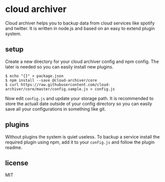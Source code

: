 # cloud archiver

Cloud archiver helps you to backup data from cloud services like spotify and twitter. It is written in node.js and based on an easy to extend plugin system.

## setup

Create a new directory for your cloud archiver config and npm config. The later is needed so you can easily install new plugins.

```shell
$ echo "{}" > package.json
$ npm install --save @cloud-archiver/core
$ curl https://raw.githubusercontent.com/cloud-archiver/core/master/config.sample.js > config.js
```

Now edit `config.js` and update your storage path. It is recommended to store the actuall date outside of your config directory so you can easily save all your configurations in something like git.

## plugins

Without plugins the system is quiet useless. To backup a service install the required plugin using npm, add it to your `config.js` and follow the plugin readme.

## license

MIT

